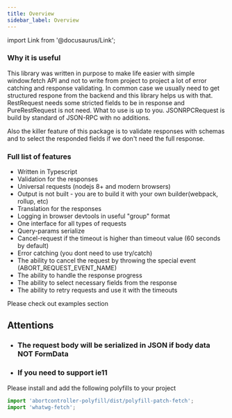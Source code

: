 ```yaml
---
title: Overview
sidebar_label: Overview
---
```


import Link from '@docusaurus/Link';

### Why it is useful
This library was written in purpose to make life easier with simple window.fetch API and not to write from project to project
a lot of error catching and response validating. In common case we usually need to get structured respone from the backend 
and this library helps us with that. RestRequest needs some stricted fields to be in response and PureRestRequest is not need.
What to use is up to you. JSONRPCRequest is build by standard of JSON-RPC with no additions.

Also the killer feature of this package is to validate responses with schemas and to select the responded fields
if we don't need the full response.


### Full list of features
- Written in Typescript
- Validation for the responses
- Universal requests (nodejs 8+ and modern browsers)
- Output is not built - you are to build it with your own builder(webpack, rollup, etc)
- Translation for the responses
- Logging in browser devtools in useful "group" format
- One interface for all types of requests
- Query-params serialize
- Cancel-request if the timeout is higher than timeout value (60 seconds by default) 
- Error catching (you dont need to use try/catch)
- The ability to cancel the request by throwing the special event (ABORT_REQUEST_EVENT_NAME)
- The ability to handle the response progress
- The ability to select necessary fields from the response
- The ability to retry requests and use it with the timeouts

Please check out <Link to="docs/examples/cancel-requests">examples section</Link>

## Attentions

- ### The request body will be serialized in JSON if body data NOT FormData

- ### If you need to support ie11 

Please install and add the following polyfills to your project

```javascript
import 'abortcontroller-polyfill/dist/polyfill-patch-fetch';
import 'whatwg-fetch';
```